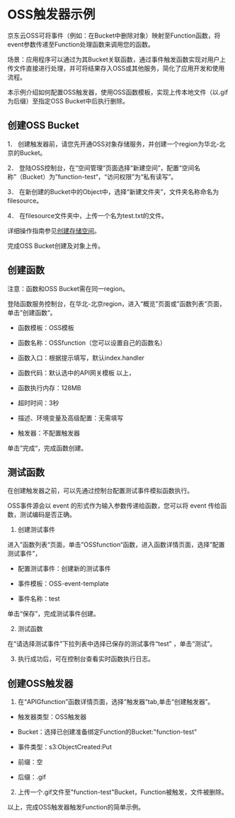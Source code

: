  # OSS触发器示例

京东云OSS可将事件（例如：在Bucket中删除对象）映射至Function函数，将event参数传递至Function处理函数来调用您的函数。

场景：应用程序可以通过为其Bucket关联函数，通过事件触发函数实现对用户上传文件直接进行处理，并可将结果存入OSS或其他服务，简化了应用开发和使用流程。

本示例介绍如何配置OSS触发器，使用OSS函数模板，实现上传本地文件（以.gif为后缀）至指定OSS Bucket中后执行删除。

 
## 创建OSS Bucket

1．   创建触发器前，请您先开通OSS对象存储服务，并创建一个region为华北-北京的Bucket。

2．   登陆OSS控制台，在“空间管理“页面选择“新建空间”，配置“空间名称”（Bucket）为”function-test“，“访问权限”为“私有读写”。

3．   在新创建的Bucket中的Object中，选择“新建文件夹”，文件夹名称命名为filesource。

4．   在filesource文件夹中，上传一个名为test.txt的文件。

详细操作指南参见[创建存储空间](http://docs.jdcloud.com/cn/object-storage-service/create-bucket-2)。

完成OSS Bucket创建及对象上传。

 

## 创建函数

 注意：函数和OSS Bucket需在同一region。
 
 登陆函数服务控制台，在华北-北京region，进入“概览”页面或”函数列表“页面，单击”创建函数“。

* 函数模板：OSS模板

* 函数名称：OSSfunction（您可以设置自己的函数名）

* 函数入口：根据提示填写，默认index.handler

* 函数代码：默认选中的API网关模板
以上，
* 函数执行内存：128MB

* 超时时间：3秒

* 描述、环境变量及高级配置：无需填写

* 触发器：不配置触发器

单击”完成“，完成函数创建。


## 测试函数

在创建触发器之前，可以先通过控制台配置测试事件模拟函数执行。

OSS事件源会以 event 的形式作为输入参数传递给函数，您可以将 event 传给函数，测试编码是否正确。

1. 创建测试事件

进入”函数列表“页面，单击”OSSfunction“函数，进入函数详情页面，选择”配置测试事件”，
* 配置测试事件：创建新的测试事件

* 事件模板：OSS-event-template

* 事件名称：test

单击“保存”，完成测试事件创建。

2. 测试函数

在“请选择测试事件”下拉列表中选择已保存的测试事件“test” ，单击“测试”。

3. 执行成功后，可在控制台查看实时函数执行日志。
 

## 创建OSS触发器



1. 在“APIGfunction”函数详情页面，选择”触发器”tab,单击“创建触发器”。

* 触发器类型：OSS触发器

* Bucket：选择已创建准备绑定Function的Bucket:"function-test"

* 事件类型：s3:ObjectCreated:Put

* 前缀：空

* 后缀：.gif

2. 上传一个.gif文件至"function-test"Bucket，Function被触发，文件被删除。

以上，完成OSS触发器触发Function的简单示例。
